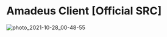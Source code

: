 # Amadeus Client [Official SRC]
![photo_2021-10-28_00-48-55](https://user-images.githubusercontent.com/61153610/147877522-152e6bdd-f53e-4c0e-8ec8-c269d1305904.jpg)
